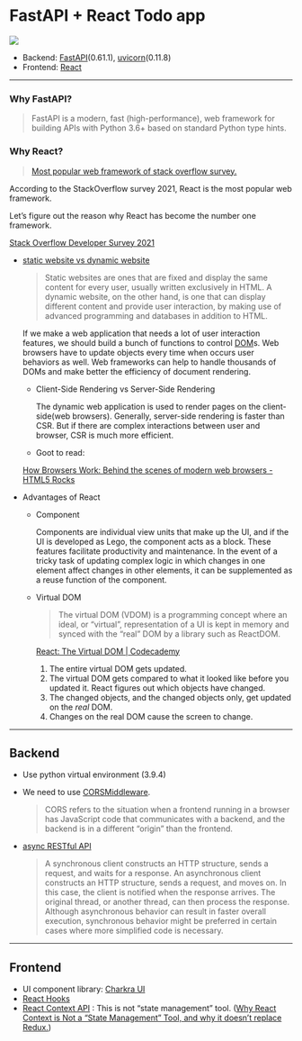 # FastAPI + React Todo app

![](preview.gif)

- Backend: [FastAPI](https://fastapi.tiangolo.com/)(0.61.1), [uvicorn](https://www.uvicorn.org/)(0.11.8)
- Frontend: [React](https://reactjs.org/)

---

### Why FastAPI?

> FastAPI is a modern, fast (high-performance), web framework for building APIs with Python 3.6+ based on standard Python type hints.
> 

### Why React?

> [Most popular web framework of stack overflow survey.](https://insights.stackoverflow.com/survey/2021#section-most-popular-technologies-web-frameworks)
> 

According to the StackOverflow survey 2021, React is the most popular web framework.

Let’s figure out the reason why React has become the number one framework.

[Stack Overflow Developer Survey 2021](https://insights.stackoverflow.com/survey/2021#most-popular-technologies-webframe-prof)

- [static website vs dynamic website](https://wpamelia.com/static-vs-dynamic-website/)
    
    > Static websites are ones that are fixed and display the same content for every user, usually written exclusively in HTML. A dynamic website, on the other hand, is one that can display different content and provide user interaction, by making use of advanced programming and databases in addition to HTML.
    > 
    
    If we make a web application that needs a lot of user interaction features, we should build a bunch of functions to control [DOM](https://developer.mozilla.org/en-US/docs/Web/API/Document_Object_Model/Introduction)s. Web browsers have to update objects every time when occurs user behaviors as well. Web frameworks can help to handle thousands of DOMs and make better the efficiency of document rendering.
    
    - Client-Side Rendering vs Server-Side Rendering
        
        The dynamic web application is used to render pages on the client-side(web browsers). Generally, server-side rendering is faster than CSR. But if there are complex interactions between user and browser, CSR is much more efficient.
        
    - Goot to read:
    
    [How Browsers Work: Behind the scenes of modern web browsers - HTML5 Rocks](https://www.html5rocks.com/en/tutorials/internals/howbrowserswork/)
    
     
    
- Advantages of React
    - Component
        
        Components are individual view units that make up the UI, and if the UI is developed as Lego, the component acts as a block. These features facilitate productivity and maintenance. In the event of a tricky task of updating complex logic in which changes in one element affect changes in other elements, it can be supplemented as a reuse function of the component.
        
    - Virtual DOM
        
        > The virtual DOM (VDOM) is a programming concept where an ideal, or “virtual”, representation of a UI is kept in memory and synced with the “real” DOM by a library such as ReactDOM.
        > 
        
        [React: The Virtual DOM | Codecademy](https://www.codecademy.com/article/react-virtual-dom)
        
        1. The entire virtual DOM gets updated.
        2. The virtual DOM gets compared to what it looked like before you updated it. React figures out which objects have changed.
        3. The changed objects, and the changed objects only, get updated on the *real* DOM.
        4. Changes on the real DOM cause the screen to change.

---

## Backend

- Use python virtual environment (3.9.4)
- We need to use [CORSMiddleware](https://fastapi.tiangolo.com/tutorial/cors/).
    
    > CORS refers to the situation when a frontend running in a browser has JavaScript code that communicates with a backend, and the backend is in a different “origin” than the frontend.
    > 
- [async RESTful API](https://openliberty.io/docs/21.0.0.5/sync-async-rest-clients.html)
    
    > A synchronous client constructs an HTTP structure, sends a request, and waits for a response. An asynchronous client constructs an HTTP structure, sends a request, and moves on. In this case, the client is notified when the response arrives. The original thread, or another thread, can then process the response. Although asynchronous behavior can result in faster overall execution, synchronous behavior might be preferred in certain cases where more simplified code is necessary.
    > 

---

## Frontend

- UI component library: [Charkra UI](http://chakra-ui.com/)
- [React Hooks](https://reactjs.org/docs/hooks-intro.html)
- [React Context API](https://reactjs.org/docs/context.html) : This is not “state management” tool. ([Why React Context is Not a “State Management” Tool, and why it doesn’t replace Redux.](https://blog.isquaredsoftware.com/2021/01/context-redux-differences/))